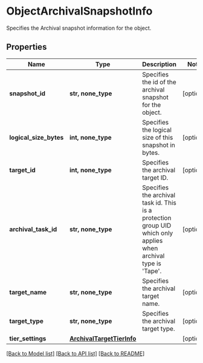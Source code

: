 # ObjectArchivalSnapshotInfo

Specifies the Archival snapshot information for the object.

## Properties
Name | Type | Description | Notes
------------ | ------------- | ------------- | -------------
**snapshot_id** | **str, none_type** | Specifies the id of the archival snapshot for the object. | [optional] 
**logical_size_bytes** | **int, none_type** | Specifies the logical size of this snapshot in bytes. | [optional] 
**target_id** | **int, none_type** | Specifies the archival target ID. | [optional] 
**archival_task_id** | **str, none_type** | Specifies the archival task id. This is a protection group UID which only applies when archival type is &#39;Tape&#39;. | [optional] 
**target_name** | **str, none_type** | Specifies the archival target name. | [optional] 
**target_type** | **str, none_type** | Specifies the archival target type. | [optional] 
**tier_settings** | [**ArchivalTargetTierInfo**](ArchivalTargetTierInfo.md) |  | [optional] 

[[Back to Model list]](../README.md#documentation-for-models) [[Back to API list]](../README.md#documentation-for-api-endpoints) [[Back to README]](../README.md)



